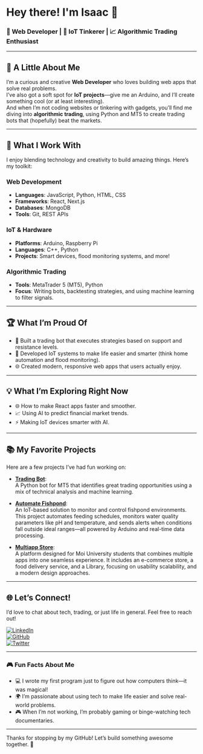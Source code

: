# Hey there! I'm Isaac 👋  

### 🚀 Web Developer | 🤖 IoT Tinkerer | 📈 Algorithmic Trading Enthusiast  

---

## 🌟 A Little About Me  
I’m  a curious and creative **Web Developer** who loves building web apps that solve real problems.  
I’ve also got a soft spot for **IoT projects**—give me an Arduino, and I’ll create something cool (or at least interesting).  
And when I’m not coding websites or tinkering with gadgets, you’ll find me diving into **algorithmic trading**, using Python and MT5 to create trading bots that (hopefully) beat the markets.  

---

## 🔧 What I Work With  
I enjoy blending technology and creativity to build amazing things. Here’s my toolkit:  

### Web Development  
- **Languages**: JavaScript, Python, HTML, CSS  
- **Frameworks**: React, Next.js  
- **Databases**: MongoDB  
- **Tools**: Git, REST APIs  

### IoT & Hardware  
- **Platforms**: Arduino, Raspberry Pi  
- **Languages**: C++, Python  
- **Projects**: Smart devices, flood monitoring systems, and more!  

### Algorithmic Trading  
- **Tools**: MetaTrader 5 (MT5), Python  
- **Focus**: Writing bots, backtesting strategies, and using machine learning to filter signals.  

---

## 🏆 What I’m Proud Of  
- 🚀 Built a trading bot that executes strategies based on support and resistance levels.  
- 🤖 Developed IoT systems to make life easier and smarter (think home automation and flood monitoring).  
- 🌐 Created modern, responsive web apps that users actually enjoy.  

---

## 💡 What I’m Exploring Right Now  
- 🌐 How to make React apps faster and smoother.  
- 📈 Using AI to predict financial market trends.  
- ⚡ Making IoT devices smarter with AI.  

---

## 📚 My Favorite Projects  
Here are a few projects I’ve had fun working on:  

- **[Trading Bot](https://github.com/Red-misst/mql5)**:  
  A Python bot for MT5 that identifies great trading opportunities using a mix of technical analysis and machine learning.  

- **[Automate Fishpond](https://github.com/Red-misst/fishpond.git)**:  
  An IoT-based solution to monitor and control fishpond environments. This project automates feeding schedules, monitors water quality parameters like pH and temperature, and sends alerts when conditions fall outside ideal ranges—all powered by Arduino and real-time data processing.  

- **[Multiapp Store](https://www.uniapp.store/)**:  
  A platform designed for Moi University students that combines multiple apps into one seamless experience. It includes an e-commerce store, a food delivery service, and a Library, focusing on usability  scalability, and a modern design approaches.   


---

## 🌐 Let’s Connect!  
I’d love to chat about tech, trading, or just life in general. Feel free to reach out!  

[![LinkedIn](https://img.shields.io/badge/-LinkedIn-blue?style=flat-square&logo=linkedin&logoColor=white)](https://www.linkedin.com/in/isaac-muigai)  
[![GitHub](https://img.shields.io/badge/-GitHub-black?style=flat-square&logo=github&logoColor=white)](https://github.com/Red-misst)  
[![Twitter](https://img.shields.io/badge/-Twitter-1DA1F2?style=flat-square&logo=twitter&logoColor=white)](https://twitter.com/yourhandle)  

---

### 🎮 Fun Facts About Me  
- 💻 I wrote my first program just to figure out how computers think—it was magical!  
- 🌍 I’m passionate about using tech to make life easier and solve real-world problems.  
- 🎮 When I’m not working, I’m probably gaming or binge-watching tech documentaries.  

---

Thanks for stopping by my GitHub! Let’s build something awesome together. 🚀  
